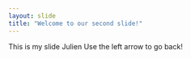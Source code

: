 ```yaml
---
layout: slide
title: "Welcome to our second slide!"
---
```

This is my slide Julien
Use the left arrow to go back!